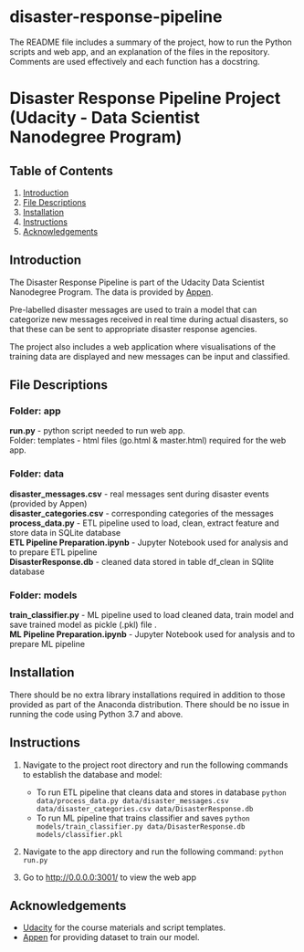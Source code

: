 # disaster-response-pipeline

The README file includes a summary of the project, how to run the Python scripts and web app, and an explanation of the files in the repository. Comments are used effectively and each function has a docstring.

# Disaster Response Pipeline Project (Udacity - Data Scientist Nanodegree Program)
## Table of Contents
1. [Introduction](https://github.com/louisteo9/udacity-disaster-response-pipeline#introduction)
2. [File Descriptions](https://github.com/louisteo9/udacity-disaster-response-pipeline#file-descriptions)
3. [Installation](https://github.com/louisteo9/udacity-disaster-response-pipeline#installation)
4. [Instructions](https://github.com/louisteo9/udacity-disaster-response-pipeline#instructions)
5. [Acknowledgements](https://github.com/louisteo9/udacity-disaster-response-pipeline#acknowledgements)

## Introduction
The Disaster Response Pipeline is part of the Udacity Data Scientist Nanodegree Program. The data is provided by [Appen](https://www.appen.com/).

Pre-labelled disaster messages are used to train a model that can categorize new messages received in real time during actual disasters, so that these can be sent to appropriate disaster response agencies.

The project also includes a web application where visualisations of the training data are displayed and new messages can be input and classified.

## File Descriptions
### Folder: app
**run.py** - python script needed to run web app.<br/>
Folder: templates - html files (go.html & master.html) required for the web app.

### Folder: data
**disaster_messages.csv** - real messages sent during disaster events (provided by Appen)<br/>
**disaster_categories.csv** - corresponding categories of the messages<br/>
**process_data.py** - ETL pipeline used to load, clean, extract feature and store data in SQLite database<br/>
**ETL Pipeline Preparation.ipynb** - Jupyter Notebook used for analysis and to prepare ETL pipeline<br/>
**DisasterResponse.db** - cleaned data stored in table df_clean in SQlite database

### Folder: models
**train_classifier.py** - ML pipeline used to load cleaned data, train model and save trained model as pickle (.pkl) file .<br/>
**ML Pipeline Preparation.ipynb** - Jupyter Notebook used for analysis and to prepare ML pipeline

## Installation
There should be no extra library installations required in addition to those provided as part of the Anaconda distribution. There should be no issue in running the code using Python 3.7 and above.

## Instructions
1. Navigate to the project root directory and run the following commands to establish the database and model:

    - To run ETL pipeline that cleans data and stores in database
        `python data/process_data.py data/disaster_messages.csv data/disaster_categories.csv data/DisasterResponse.db`
    - To run ML pipeline that trains classifier and saves
        `python models/train_classifier.py data/DisasterResponse.db models/classifier.pkl`

2. Navigate to the app directory and run the following command:
    `python run.py`

3. Go to http://0.0.0.0:3001/ to view the web app

## Acknowledgements
* [Udacity](https://www.udacity.com/) for the course materials and script templates.
* [Appen](https://www.appen.com) for providing dataset to train our model.

